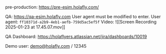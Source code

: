 
pre-production: https://pre-esim.holafly.com/

QA: https://qa-esim.holafly.com 
User agent must be modified to enter.
User agent: `ff10371d-a2b9-4eb1-aefb-759d5ac5ef5f`
Video:
![[Screen Recording 2025-01-23 at 17.45.07.mov]]

QA Dashboard: https://holaflyers.atlassian.net/jira/dashboards/10019

Demo user: demo@holafly.com / 12345